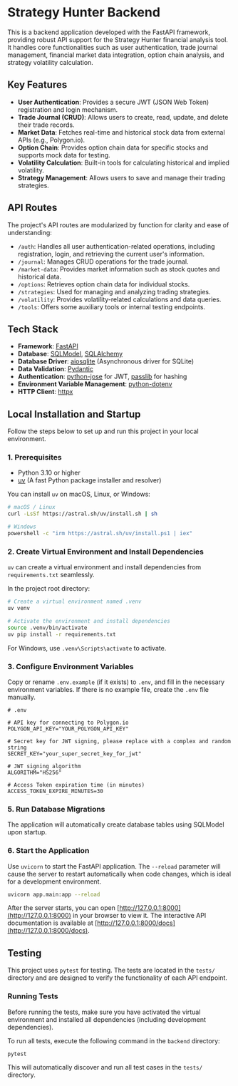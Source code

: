 # Strategy Hunter Backend

This is a backend application developed with the FastAPI framework, providing robust API support for the Strategy Hunter financial analysis tool. It handles core functionalities such as user authentication, trade journal management, financial market data integration, option chain analysis, and strategy volatility calculation.

## Key Features

- **User Authentication**: Provides a secure JWT (JSON Web Token) registration and login mechanism.
- **Trade Journal (CRUD)**: Allows users to create, read, update, and delete their trade records.
- **Market Data**: Fetches real-time and historical stock data from external APIs (e.g., Polygon.io).
- **Option Chain**: Provides option chain data for specific stocks and supports mock data for testing.
- **Volatility Calculation**: Built-in tools for calculating historical and implied volatility.
- **Strategy Management**: Allows users to save and manage their trading strategies.

## API Routes

The project's API routes are modularized by function for clarity and ease of understanding:

- `/auth`: Handles all user authentication-related operations, including registration, login, and retrieving the current user's information.
- `/journal`: Manages CRUD operations for the trade journal.
- `/market-data`: Provides market information such as stock quotes and historical data.
- `/options`: Retrieves option chain data for individual stocks.
- `/strategies`: Used for managing and analyzing trading strategies.
- `/volatility`: Provides volatility-related calculations and data queries.
- `/tools`: Offers some auxiliary tools or internal testing endpoints.

## Tech Stack

- **Framework**: [FastAPI](https://fastapi.tiangolo.com/)
- **Database**: [SQLModel](https://sqlmodel.tiangolo.com/), [SQLAlchemy](https://www.sqlalchemy.org/)
- **Database Driver**: [aiosqlite](https://github.com/omnilib/aiosqlite) (Asynchronous driver for SQLite)
- **Data Validation**: [Pydantic](https://pydantic-docs.helpmanual.io/)
- **Authentication**: [python-jose](https://github.com/mpdavis/python-jose) for JWT, [passlib](https://passlib.readthedocs.io/en/stable/) for hashing
- **Environment Variable Management**: [python-dotenv](https://github.com/theskumar/python-dotenv)
- **HTTP Client**: [httpx](https://www.python-httpx.org/)

## Local Installation and Startup

Follow the steps below to set up and run this project in your local environment.

### 1. Prerequisites

- Python 3.10 or higher
- [uv](https://github.com/astral-sh/uv) (A fast Python package installer and resolver)

You can install `uv` on macOS, Linux, or Windows:

```bash
# macOS / Linux
curl -LsSf https://astral.sh/uv/install.sh | sh

# Windows
powershell -c "irm https://astral.sh/uv/install.ps1 | iex"
```

### 2. Create Virtual Environment and Install Dependencies

`uv` can create a virtual environment and install dependencies from `requirements.txt` seamlessly.

In the project root directory:

```bash
# Create a virtual environment named .venv
uv venv

# Activate the environment and install dependencies
source .venv/bin/activate
uv pip install -r requirements.txt
```

For Windows, use `.venv\Scripts\activate` to activate.

### 3. Configure Environment Variables

Copy or rename `.env.example` (if it exists) to `.env`, and fill in the necessary environment variables. If there is no example file, create the `.env` file manually.

```env
# .env

# API key for connecting to Polygon.io
POLYGON_API_KEY="YOUR_POLYGON_API_KEY"

# Secret key for JWT signing, please replace with a complex and random string
SECRET_KEY="your_super_secret_key_for_jwt"

# JWT signing algorithm
ALGORITHM="HS256"

# Access Token expiration time (in minutes)
ACCESS_TOKEN_EXPIRE_MINUTES=30
```

### 5. Run Database Migrations

The application will automatically create database tables using SQLModel upon startup.

### 6. Start the Application

Use `uvicorn` to start the FastAPI application. The `--reload` parameter will cause the server to restart automatically when code changes, which is ideal for a development environment.

```bash
uvicorn app.main:app --reload
```

After the server starts, you can open [http://127.0.0.1:8000](http://127.0.0.1:8000) in your browser to view it.
The interactive API documentation is available at [http://127.0.0.1:8000/docs](http://127.0.0.1:8000/docs).

## Testing

This project uses `pytest` for testing. The tests are located in the `tests/` directory and are designed to verify the functionality of each API endpoint.

### Running Tests

Before running the tests, make sure you have activated the virtual environment and installed all dependencies (including development dependencies).

To run all tests, execute the following command in the `backend` directory:

```bash
pytest
```

This will automatically discover and run all test cases in the `tests/` directory.

